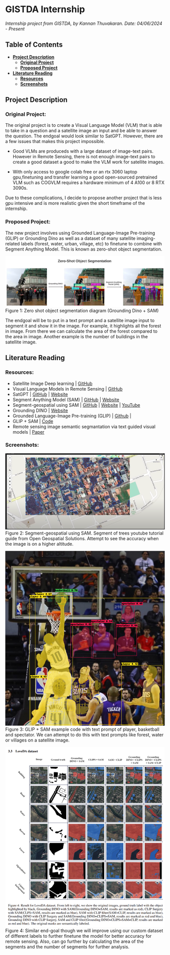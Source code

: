 # GISTDA Internship

*Internship project from GISTDA, by Kannan Thuvakaran. Date: 04/06/2024 - Present*


## Table of Contents

- **[Project Description](#project-description)**
    - **[Original Project](#original-project)**
    - **[Proposed Project](#proposed-project)**
- **[Literature Reading](#literature-reading)**
    - **[Resources](#resources)**
    - **[Screenshots](#screenshots)**

## Project Description

### Original Project:

The original project is to create a Visual Language Model (VLM) that is able to take in a question and a satellite image an input and be able to answer the question. The endgoal would look similar to SatGPT. However, there are a few issues that makes this project impossible. 

- Good VLMs are produceds with a large dataset of image-text pairs. However in Remote Sensing, there is not enough image-text pairs to create a good dataset a good to make the VLM work for satellite images.

-  With only access to google colab free or an rtx 3060 laptop gpu,finetuning and transfer learning a good open-sourced pretrained VLM such as COGVLM requires a hardware minimum of 4 A100 or 8 RTX 3090s.

Due to these complications, I decide to propose another project that is less gpu intensive and is more realistic given the short timeframe of the internship. 

### Proposed Project:

The new project involves using Grounded Language-Image Pre-training (GLIP) or Grounding Dino as well as a dataset of many satellite imaging-related labels (forest, water, urban, village, etc) to finetune to combine with Segment Anything Model. This is known as zero-shot object segmentation.

![alt text](images/image1.png)
Figure 1: Zero shot object segmentation diagram (Grounding Dino + SAM)

The endgoal will be to put in a text prompt and a satellite image input to segment it and show it in the image. For example, it highlights all the forest in image. From there we can calculate the area of the forest compared to the area in image. Another example is the number of buildings in the satellite image.

## Literature Reading

### Resources:
- Satellite Image Deep learning | [GitHub](https://github.com/satellite-image-deep-learning)
- Visual Language Models in Remote Sensing | [GitHub](https://github.com/lzw-lzw/awesome-remote-sensing-vision-language-models.git)
- SatGPT | [GitHub](https://github.com/lalligagger/satgpt.git) | [Website](https://satgpt.net/) 
- Segment Anything Model (SAM) | [GitHub](https://github.com/facebookresearch/segment-anything.git) | [Website](https://segment-anything.com/)
- Segment-geospatial using SAM | [GitHub](https://github.com/opengeos/segment-geospatial.git) | [Website](https://samgeo.gishub.org/examples/text_prompts_batch/) | [YouTube](https://www.youtube.com/watch?v=cSDvuv1zRos&ab_channel=OpenGeospatialSolutions)
- Grounding DINO | [Website](https://huggingface.co/docs/transformers/en/model_doc/grounding-dino)
- Grounded Language-Image Pre-training (GLIP) | [Github](https://github.com/microsoft/GLIP) |
- GLIP + SAM | [Code](https://colab.research.google.com/drive/1kfdizAJiD5_t-M6yFBB6t2vzGrYg8SJc#scrollTo=p2xul283jTt7)
- Remote sensing image semantic segmantation via text guided visual models | [Paper](https://arxiv.org/pdf/2304.10597)

### Screenshots:

![alt text](images/image2.png)
Figure 2: Segment-geospatial using SAM. Segment of trees youtube tutorial guide from Open Geospatial Solutions. Attempt to see the accuracy when the image is on a higher altitude.

![alt text](images/image3.png)
Figure 3: GLIP + SAM example code with text prompt of player, basketball and spectator. We can attempt to do this with text prompts like forest, water or villages on a satellite image.

![alt text](images/image4.png)
Figure 4: Similar end-goal though we will improve using our custom dataset of different labels to further finetune the model for better accuracy for remote sensing. Also, can go further by calculating the area of the segments and the number of segments for further analysis.